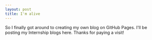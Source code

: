 ```yaml
---
layout: post
title: I'm alive
---
```


So I finally got around to creating my own blog on GitHub Pages. I'll be posting my Internship blogs here. Thanks for paying a visit!